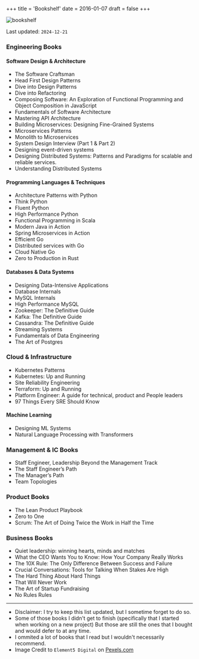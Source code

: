 +++
title = 'Bookshelf'
date = 2016-01-07
draft = false
+++


![bookshelf](https://github.com/user-attachments/assets/fb14d963-f09d-4756-b4ab-c202e094c404)

Last updated: `2024-12-21`

### Engineering Books

#### Software Design & Architecture
- The Software Craftsman
- Head First Design Patterns
- Dive into Design Patterns
- Dive into Refactoring
- Composing Software: An Exploration of Functional Programming and Object Composition in JavaScript
- Fundamentals of Software Architecture
- Mastering API Architecture
- Building Microservices: Designing Fine-Grained Systems
- Microservices Patterns
- Monolith to Microservices
- System Design Interview (Part 1 & Part 2)
- Designing event-driven systems
- Designing Distributed Systems: Patterns and Paradigms for scalable and reliable services.
- Understanding Distributed Systems

#### Programming Languages & Techniques
- Architecture Patterns with Python
- Think Python
- Fluent Python
- High Performance Python
- Functional Programming in Scala
- Modern Java in Action
- Spring Microservices in Action
- Efficient Go
- Distributed services with Go
- Cloud Native Go
- Zero to Production in Rust


#### Databases & Data Systems

- Designing Data-Intensive Applications
- Database Internals
- MySQL Internals
- High Performance MySQL
- Zookeeper: The Definitive Guide
- Kafka: The Definitive Guide
- Cassandra: The Definitive Guide
- Streaming Systems
- Fundamentals of Data Engineering
- The Art of Postgres

### Cloud & Infrastructure

- Kubernetes Patterns
- Kubernetes: Up and Running
- Site Reliability Engineering
- Terraform: Up and Running
- Platform Engineer: A guide for technical, product and People leaders
- 97 Things Every SRE Should Know

#### Machine Learning

- Designing ML Systems
- Natural Language Processing with Transformers

### Management & IC Books

- Staff Engineer, Leadership Beyond the Management Track
- The Staff Engineer’s Path
- The Manager’s Path
- Team Topologies

### Product Books

- The Lean Product Playbook
- Zero to One
- Scrum: The Art of Doing Twice the Work in Half the Time

### Business Books

- Quiet leadership: winning hearts, minds and matches
- What the CEO Wants You to Know: How Your Company Really Works
- The 10X Rule: The Only Difference Between Success and Failure
- Crucial Conversations: Tools for Talking When Stakes Are High
- The Hard Thing About Hard Things
- That Will Never Work
- The Art of Startup Fundraising
- No Rules Rules


----
* Disclaimer: I try to keep this list updated, but I sometime forget to do so. 
* Some of those books I didn't get to finish (specifically that I started when working on a new project) But those are still the ones that I bought and would defer to at any time.
* I ommited a lot of books that I read but I wouldn't necessarily recommend.
* Image Credit to `Element5 Digital` on [Pexels.com](https://www.pexels.com/photo/assorted-books-on-book-shelves-1370295/)
